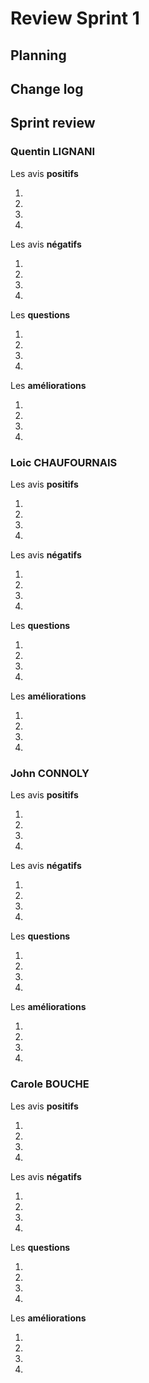   # Review Sprint 1
  
  ## Planning
  
  ## Change log
  
  ## Sprint review
  ### Quentin LIGNANI
  
  Les avis **positifs**
  
  1.
  2.
  3.
  4.
  
  Les avis **négatifs**
  
  1.
  2.
  3.
  4.
  
  Les **questions**
  
  1.
  2.
  3.
  4.
  
  Les **améliorations**
  
  1.
  2.
  3.
  4.
  
  ### Loic CHAUFOURNAIS
   
  Les avis **positifs**
  
  1.
  2.
  3.
  4.
  
  Les avis **négatifs**
  
  1.
  2.
  3.
  4.
  
  Les **questions**
  
  1.
  2.
  3.
  4.
  
  Les **améliorations**
  
  1.
  2.
  3.
  4.
  
  ### John CONNOLY
   
  Les avis **positifs**
  
  1.
  2.
  3.
  4.
  
  Les avis **négatifs**
  
  1.
  2.
  3.
  4.
  
  Les **questions**
  
  1.
  2.
  3.
  4.
  
  Les **améliorations**
  
  1.
  2.
  3.
  4.
  
  ### Carole BOUCHE
   
  Les avis **positifs**
  
  1.
  2.
  3.
  4.
  
  Les avis **négatifs**
  
  1.
  2.
  3.
  4.
  
  Les **questions**
  
  1.
  2.
  3.
  4.
  
  Les **améliorations**
  
  1.
  2.
  3.
  4.

